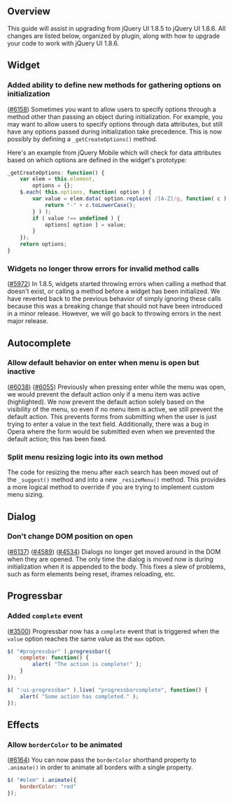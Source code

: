 <script>{
	"title": "jQuery UI 1.8.6 Upgrade Guide",
	"toc": true
}</script>

## Overview

This guide will assist in upgrading from jQuery UI 1.8.5 to jQuery UI 1.8.6.
All changes are listed below, organized by plugin, along with how to upgrade
your code to work with jQuery UI 1.8.6.

## Widget

### Added ability to define new methods for gathering options on initialization

([#6158](https://bugs.jqueryui.com/ticket/6158))
Sometimes you want to allow users to specify options through a method other
than passing an object during initialization. For example, you may want to allow
users to specify options through data attributes, but still have any options
passed during initialization take precedence. This is now possibly by defining a
`_getCreateOptions()` method.

Here's an example from jQuery Mobile which will check for data attributes based
on which options are defined in the widget's prototype:

```js
_getCreateOptions: function() {
	var elem = this.element,
		options = {};
	$.each( this.options, function( option ) {
		var value = elem.data( option.replace( /[A-Z]/g, function( c ) {
			return "-" + c.toLowerCase();
		} ) );
		if ( value !== undefined ) {
			options[ option ] = value;
		}
	});
	return options;
}
```

### Widgets no longer throw errors for invalid method calls

([#5972](https://bugs.jqueryui.com/ticket/5972))
In 1.8.5, widgets started throwing errors when calling a method that doesn't
exist, or calling a method before a widget has been initialized. We have
reverted back to the previous behavior of simply ignoring these calls because
this was a breaking change that should not have been introduced in a minor
release. However, we will go back to throwing errors in the next major release.

## Autocomplete

### Allow default behavior on enter when menu is open but inactive

([#6038](https://bugs.jqueryui.com/ticket/6038))
([#6055](https://bugs.jqueryui.com/ticket/6055))
Previously when pressing enter while the menu was open, we would prevent the
default action only if a menu item was active (highlighted). We now prevent the
default action solely based on the visibility of the menu, so even if no menu
item is active, we still prevent the default action. This prevents forms from
submitting when the user is just trying to enter a value in the text field.
Additionally, there was a bug in Opera where the form would be submitted even
when we prevented the default action; this has been fixed.

### Split menu resizing logic into its own method

The code for resizing the menu after each search has been moved out of the
`_suggest()` method and into a new `_resizeMenu()` method. This provides a more
logical method to override if you are trying to implement custom menu sizing.

## Dialog

### Don't change DOM position on open

([#6137](https://bugs.jqueryui.com/ticket/6137))
([#4589](https://bugs.jqueryui.com/ticket/4589))
([#4534](https://bugs.jqueryui.com/ticket/4534))
Dialogs no longer get moved around in the DOM when they are opened. The only
time the dialog is moved now is during initialization when it is appended to the
body. This fixes a slew of problems, such as form elements being reset, iframes
reloading, etc.

## Progressbar

### Added `complete` event

([#3500](https://bugs.jqueryui.com/ticket/3500))
Progressbar now has a `complete` event that is triggered when the `value` option
reaches the same value as the `max` option.

```js
$( "#progressbar" ).progressbar({
	complete: function() {
		alert( "The action is complete!" );
	}
});

$( ":ui-progressbar" ).live( "progressbarcomplete", function() {
	alert( "Some action has completed." );
});
```

## Effects

### Allow `borderColor` to be animated

([#6164](https://bugs.jqueryui.com/ticket/6164))
You can now pass the `borderColor` shorthand property to `.animate()` in order
to animate all borders with a single property.

```js
$( "#elem" ).animate({
	borderColor: "red"
});
```
